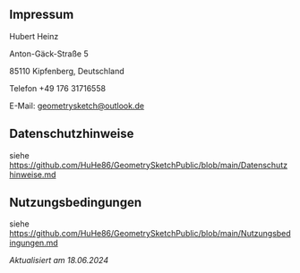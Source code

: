 ## Impressum
Hubert Heinz

Anton-Gäck-Straße 5

85110 Kipfenberg, Deutschland

Telefon  +49 176 31716558

E-Mail: geometrysketch@outlook.de

## Datenschutzhinweise
siehe https://github.com/HuHe86/GeometrySketchPublic/blob/main/Datenschutzhinweise.md

## Nutzungsbedingungen
siehe https://github.com/HuHe86/GeometrySketchPublic/blob/main/Nutzungsbedingungen.md

*Aktualisiert am 18.06.2024*
